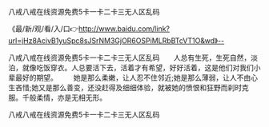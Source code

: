 八戒八戒在线资源免费5卡一卡二卡三无人区乱码

《最/新/观/看/入/口👉http://www.baidu.com/link?url=jHz8AcivB1yuSpc8sJSrNM3GjOR6OSPiMLRbBTcVT1O&wd》--

八戒八戒在线资源免费5卡一卡二卡三无人区乱码　　人总有生死，生死自然，淡泊，就像吃饭穿衣。人总要活下去，活着才有希望，好好活着，这是他们对我们小辈最好的期望。
　　她是那么柔嫩，让人忍不住邻近;她是那么薄弱，让人不由心生吝惜;她又是那么善变，还没赶得及细细体验，就被她的愤恨和狂野而刹时克服。千般柔情，亦是无相无形。





八戒八戒在线资源免费5卡一卡二卡三无人区乱码
